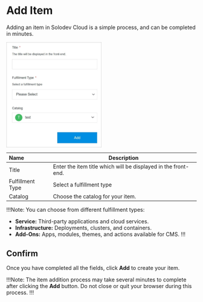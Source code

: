 # Add Item

Adding an item in Solodev Cloud is a simple process, and can be completed in minutes.

<img src="../../../images/additem.jpg" alt="additem" style="width: 50%; display: block"></a>


**Name** | **Description** 
:--- | ---
Title | Enter the item title which will be displayed in the front-end.
Fulfillment Type | Select a fulfillment type
Catalog | Choose the catalog for your item.

!!!Note:
You can choose from different fulfillment types:

- **Service:**  Third-party applications and cloud services.  
- **Infrastructure:** Deployments, clusters, and containers.
- **Add-Ons:** Apps, modules, themes, and actions available for CMS.
!!!

## Confirm

Once you have completed all the fields, click **Add** to create your item.

!!!Note:
The item addition process may take several minutes to complete after clicking the **Add** button. Do not close or quit your browser during this process.
!!!
